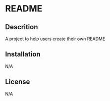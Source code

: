 # README

## Descrition
A project to help users create their own README

## Installation
N/A

## License
N/A

